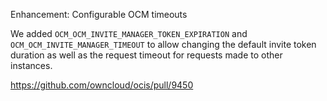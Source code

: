 Enhancement: Configurable OCM timeouts

We added `OCM_OCM_INVITE_MANAGER_TOKEN_EXPIRATION` and `OCM_OCM_INVITE_MANAGER_TIMEOUT` to allow changing the default invite token duration as well as the request timeout for requests made to other instances.

https://github.com/owncloud/ocis/pull/9450
